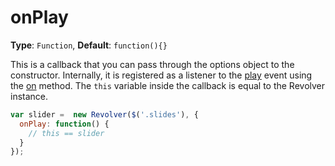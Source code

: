 # onPlay

**Type**: `Function`, **Default**: `function(){}`

This is a callback that you can pass through the options object to the constructor. Internally, it is registered as a listener to the [play](../events/play.md) event using the [on](../methods/on.md) method. The `this` variable inside the callback is equal to the Revolver instance.

```javascript
var slider =  new Revolver($('.slides'), {
  onPlay: function() {
    // this == slider
  }
});
```